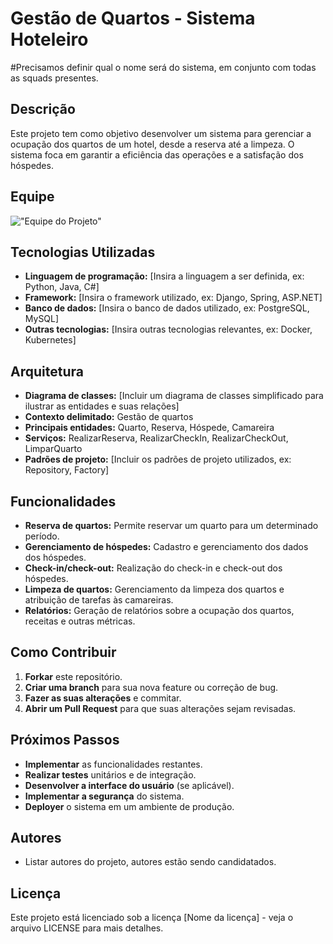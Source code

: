 # Gestão de Quartos - Sistema Hoteleiro

#Precisamos definir qual o nome será do sistema, em conjunto com todas as squads presentes.

## Descrição

Este projeto tem como objetivo desenvolver um sistema para gerenciar a ocupação dos quartos de um hotel, desde a reserva até a limpeza. O sistema foca em garantir a eficiência das operações e a satisfação dos hóspedes.

## Equipe
!["Equipe do Projeto"](Team.png)

## Tecnologias Utilizadas

* **Linguagem de programação:** [Insira a linguagem a ser definida, ex: Python, Java, C#]
* **Framework:** [Insira o framework utilizado, ex: Django, Spring, ASP.NET]
* **Banco de dados:** [Insira o banco de dados utilizado, ex: PostgreSQL, MySQL]
* **Outras tecnologias:** [Insira outras tecnologias relevantes, ex: Docker, Kubernetes]

## Arquitetura

* **Diagrama de classes:** [Incluir um diagrama de classes simplificado para ilustrar as entidades e suas relações]
* **Contexto delimitado:** Gestão de quartos
* **Principais entidades:** Quarto, Reserva, Hóspede, Camareira
* **Serviços:** RealizarReserva, RealizarCheckIn, RealizarCheckOut, LimparQuarto
* **Padrões de projeto:** [Incluir os padrões de projeto utilizados, ex: Repository, Factory]

## Funcionalidades

* **Reserva de quartos:** Permite reservar um quarto para um determinado período.
* **Gerenciamento de hóspedes:** Cadastro e gerenciamento dos dados dos hóspedes.
* **Check-in/check-out:** Realização do check-in e check-out dos hóspedes.
* **Limpeza de quartos:** Gerenciamento da limpeza dos quartos e atribuição de tarefas às camareiras.
* **Relatórios:** Geração de relatórios sobre a ocupação dos quartos, receitas e outras métricas.

## Como Contribuir

1. **Forkar** este repositório.
2. **Criar uma branch** para sua nova feature ou correção de bug.
3. **Fazer as suas alterações** e commitar.
4. **Abrir um Pull Request** para que suas alterações sejam revisadas.

## Próximos Passos

* **Implementar** as funcionalidades restantes.
* **Realizar testes** unitários e de integração.
* **Desenvolver a interface do usuário** (se aplicável).
* **Implementar a segurança** do sistema.
* **Deployer** o sistema em um ambiente de produção.

## Autores

* Listar autores do projeto, autores estão sendo candidatados.

## Licença

Este projeto está licenciado sob a licença [Nome da licença] - veja o arquivo LICENSE para mais detalhes.
